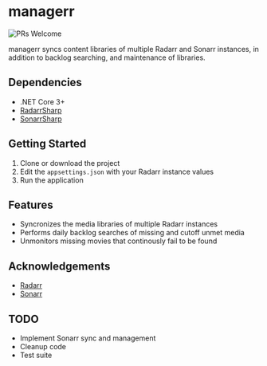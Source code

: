 # managerr
![PRs Welcome](https://img.shields.io/badge/PRs-welcome-brightscreen.svg)

managerr syncs content libraries of multiple Radarr and Sonarr instances, in addition to backlog searching, and maintenance of libraries.

## Dependencies

- .NET Core 3+
- [RadarrSharp](https://github.com/everettsouthwick/RadarrSharp)
- [SonarrSharp](https://github.com/Hertizch/SonarrSharp)

## Getting Started

1. Clone or download the project
2. Edit the `appsettings.json` with your Radarr instance values
3. Run the application

## Features

- Syncronizes the media libraries of multiple Radarr instances
- Performs daily backlog searches of missing and cutoff unmet media
- Unmonitors missing movies that continously fail to be found

## Acknowledgements

- [Radarr](https://github.com/Radarr/Radarr)
- [Sonarr](https://github.com/Sonarr/Sonarr)

## TODO

- Implement Sonarr sync and management
- Cleanup code
- Test suite
